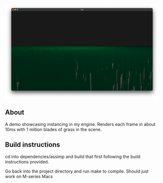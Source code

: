 ![alt text](https://github.com/Hassan-Ibrahim-1/grass/blob/master/images/demo.png)

## About
A demo showcasing instancing in my engine. Renders each frame in about 10ms with 1 million blades of grass in the scene.

## Build instructions
cd into dependencies/assimp and build that first following the build instructions provided.

Go back into the project directory and run make to compile. Should just work on M-series Macs
